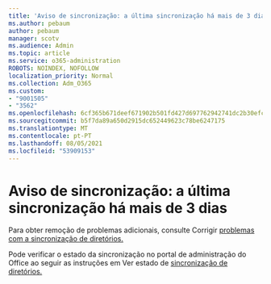 ```yaml
---
title: 'Aviso de sincronização: a última sincronização há mais de 3 dias'
ms.author: pebaum
author: pebaum
manager: scotv
ms.audience: Admin
ms.topic: article
ms.service: o365-administration
ROBOTS: NOINDEX, NOFOLLOW
localization_priority: Normal
ms.collection: Adm_O365
ms.custom:
- "9001505"
- "3562"
ms.openlocfilehash: 6cf365b671deef671902b501fd427d697762942741dc2b30efc97b953c5e1878
ms.sourcegitcommit: b5f7da89a650d2915dc652449623c78be6247175
ms.translationtype: MT
ms.contentlocale: pt-PT
ms.lasthandoff: 08/05/2021
ms.locfileid: "53909153"
---
```

# <a name="sync-warning-last-synced-more-than-3-days-ago"></a>Aviso de sincronização: a última sincronização há mais de 3 dias

Para obter remoção de problemas adicionais, consulte Corrigir [problemas com a sincronização de diretórios.](https://docs.microsoft.com/office365/enterprise/fix-problems-with-directory-synchronization)

Pode verificar o estado da sincronização no portal de administração do Office ao seguir as instruções em Ver estado de [sincronização de diretórios.](https://docs.microsoft.com/office365/enterprise/view-directory-synchronization-status)

